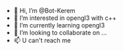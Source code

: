 - 👋 Hi, I’m @Bot-Kerem
- 👀 I’m interested in opengl3 with c++
- 🌱 I’m currently learning opengl3
- 💞️ I’m looking to collaborate on ...
- 📫 U can't reach me

<!---
Bot-Kerem/Bot-Kerem is a ✨ special ✨ repository because its `README.md` (this file) appears on your GitHub profile.
You can click the Preview link to take a look at your changes.
--->
